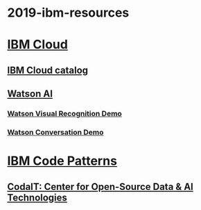 # 2019-ibm-resources

# [IBM Cloud](https://cloud.ibm.com)

## [IBM Cloud catalog](https://cloud.ibm.com/catalog)

## [Watson AI](https://cloud.ibm.com/catalog?category=ai)

### [Watson Visual Recognition Demo](https://www.ibm.com/watson/services/visual-recognition/demo/#demo) 

### [Watson Conversation Demo](https://conversation-demo.ng.bluemix.net)

# [IBM Code Patterns](https://developer.ibm.com/patterns/category/python/)

## [CodaIT: Center for Open-Source Data & AI Technologies](https://developer.ibm.com/code/open/centers/codait/)
    
